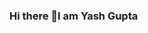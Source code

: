 ### Hi there 👋I am Yash Gupta

<!--
**yash-levi1896/yash-levi1896** is a ✨ _special_ ✨ repository because its `README.md` (this file) appears on your GitHub profile.


Here are some ideas to get you started:

                                       🌱 I’m currently learning MERN Stack, SQL, System Desgin.

                                               👨‍💻Checkout my portfolio [here](https://yash-levi1896.github.io/) 
  
                                       💬 Ask me about Node.js Express.js Mongo db and Front-end development.

                                                📫 How to reach me:yashkumar18gupta@gmail.com
- 😄 checkout my resume [here]([https://drive.google.com/drive/my-drive](https://drive.google.com/file/d/1T89GO9-k_otAy8nOX6qP9TypbJx2fTTF/view?usp=sharing))
- ⚡ Fun fact: ...
-->
